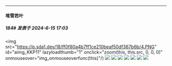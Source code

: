 ﻿
*****

####  堆雪若叶  
##### 184#       发表于 2024-6-15 17:03

<img src="https://p.sda1.dev/18/ff0f80a4b7ff1ce210beaf50df367b6b/4.PNG" id="aimg_KKP11" lazyloadthumb="1" onclick="zoom(this, this.src, 0, 0, 0)" onmouseover="img_onmouseoverfunc(this)"/)
<img src="https://p.sda1.dev/18/d6189f2d3ee859ea22358dab5b9d7fd0/07-2.jpg" referrerpolicy="no-referrer">
<img src="https://p.sda1.dev/18/2485f7b7257115061fb7032853953e28/07-5.jpg" referrerpolicy="no-referrer">
<img src="https://p.sda1.dev/18/03b3ef1bcbc8219f0183c191666e90f4/07-6.jpg" referrerpolicy="no-referrer">
<img src="https://p.sda1.dev/18/71e3acf100f0b24d5dd8087af16b93d1/07-7.jpg" referrerpolicy="no-referrer">
<img src="https://p.sda1.dev/18/30e71583fa823b4e6b2cbc32f34e70a6/07-8.jpg" referrerpolicy="no-referrer">
<img src="https://p.sda1.dev/18/7ce4943e95b1826b174503d50c014fab/9.jpg" referrerpolicy="no-referrer">
<img src="https://p.sda1.dev/18/5fe95a2f882f985e153c80cec1959fdb/800px-C2_Hananoi_Rena.png" referrerpolicy="no-referrer">

